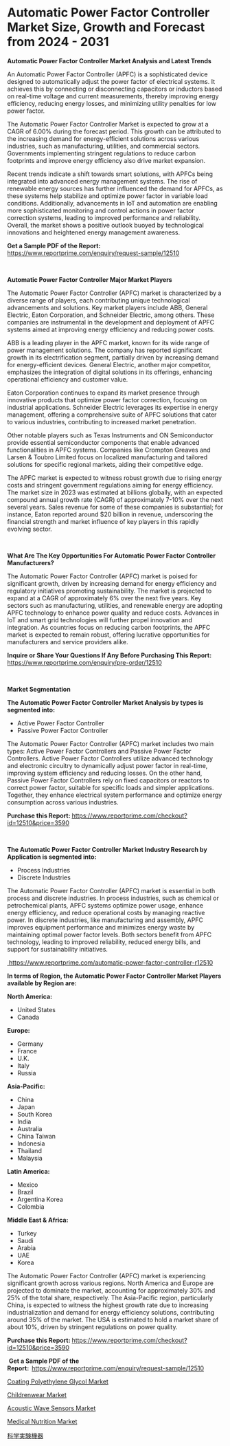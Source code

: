 <p><h1>Automatic Power Factor Controller Market Size, Growth and Forecast from 2024 - 2031</h1></p><p><strong>Automatic Power Factor Controller Market Analysis and Latest Trends</strong></p>
<p><p>An Automatic Power Factor Controller (APFC) is a sophisticated device designed to automatically adjust the power factor of electrical systems. It achieves this by connecting or disconnecting capacitors or inductors based on real-time voltage and current measurements, thereby improving energy efficiency, reducing energy losses, and minimizing utility penalties for low power factor.</p><p>The Automatic Power Factor Controller Market is expected to grow at a CAGR of 6.00% during the forecast period. This growth can be attributed to the increasing demand for energy-efficient solutions across various industries, such as manufacturing, utilities, and commercial sectors. Governments implementing stringent regulations to reduce carbon footprints and improve energy efficiency also drive market expansion. </p><p>Recent trends indicate a shift towards smart solutions, with APFCs being integrated into advanced energy management systems. The rise of renewable energy sources has further influenced the demand for APFCs, as these systems help stabilize and optimize power factor in variable load conditions. Additionally, advancements in IoT and automation are enabling more sophisticated monitoring and control actions in power factor correction systems, leading to improved performance and reliability. Overall, the market shows a positive outlook buoyed by technological innovations and heightened energy management awareness.</p></p>
<p><strong>Get a Sample PDF of the Report:&nbsp;</strong> <a href="https://www.reportprime.com/enquiry/request-sample/12510">https://www.reportprime.com/enquiry/request-sample/12510</a></p>
<p>&nbsp;</p>
<p><strong>Automatic Power Factor Controller Major Market Players</strong></p>
<p><p>The Automatic Power Factor Controller (APFC) market is characterized by a diverse range of players, each contributing unique technological advancements and solutions. Key market players include ABB, General Electric, Eaton Corporation, and Schneider Electric, among others. These companies are instrumental in the development and deployment of APFC systems aimed at improving energy efficiency and reducing power costs.</p><p>ABB is a leading player in the APFC market, known for its wide range of power management solutions. The company has reported significant growth in its electrification segment, partially driven by increasing demand for energy-efficient devices. General Electric, another major competitor, emphasizes the integration of digital solutions in its offerings, enhancing operational efficiency and customer value.</p><p>Eaton Corporation continues to expand its market presence through innovative products that optimize power factor correction, focusing on industrial applications. Schneider Electric leverages its expertise in energy management, offering a comprehensive suite of APFC solutions that cater to various industries, contributing to increased market penetration.</p><p>Other notable players such as Texas Instruments and ON Semiconductor provide essential semiconductor components that enable advanced functionalities in APFC systems. Companies like Crompton Greaves and Larsen & Toubro Limited focus on localized manufacturing and tailored solutions for specific regional markets, aiding their competitive edge.</p><p>The APFC market is expected to witness robust growth due to rising energy costs and stringent government regulations aiming for energy efficiency. The market size in 2023 was estimated at billions globally, with an expected compound annual growth rate (CAGR) of approximately 7-10% over the next several years. Sales revenue for some of these companies is substantial; for instance, Eaton reported around $20 billion in revenue, underscoring the financial strength and market influence of key players in this rapidly evolving sector.</p></p>
<p>&nbsp;</p>
<p><strong>What Are The Key Opportunities For Automatic Power Factor Controller Manufacturers?</strong></p>
<p><p>The Automatic Power Factor Controller (APFC) market is poised for significant growth, driven by increasing demand for energy efficiency and regulatory initiatives promoting sustainability. The market is projected to expand at a CAGR of approximately 6% over the next five years. Key sectors such as manufacturing, utilities, and renewable energy are adopting APFC technology to enhance power quality and reduce costs. Advances in IoT and smart grid technologies will further propel innovation and integration. As countries focus on reducing carbon footprints, the APFC market is expected to remain robust, offering lucrative opportunities for manufacturers and service providers alike.</p></p>
<p><strong>Inquire or Share Your Questions If Any Before Purchasing This Report:</strong> <a href="https://www.reportprime.com/enquiry/pre-order/12510">https://www.reportprime.com/enquiry/pre-order/12510</a></p>
<p>&nbsp;</p>
<p><strong>Market Segmentation</strong></p>
<p><strong>The Automatic Power Factor Controller Market Analysis by types is segmented into:</strong></p>
<p><ul><li>Active Power Factor Controller</li><li>Passive Power Factor Controller</li></ul></p>
<p><p>The Automatic Power Factor Controller (APFC) market includes two main types: Active Power Factor Controllers and Passive Power Factor Controllers. Active Power Factor Controllers utilize advanced technology and electronic circuitry to dynamically adjust power factor in real-time, improving system efficiency and reducing losses. On the other hand, Passive Power Factor Controllers rely on fixed capacitors or reactors to correct power factor, suitable for specific loads and simpler applications. Together, they enhance electrical system performance and optimize energy consumption across various industries.</p></p>
<p><strong>Purchase this Report:&nbsp;</strong><a href="https://www.reportprime.com/checkout?id=12510&price=3590">https://www.reportprime.com/checkout?id=12510&price=3590</a></p>
<p>&nbsp;</p>
<p><strong>The Automatic Power Factor Controller Market Industry Research by Application is segmented into:</strong></p>
<p><ul><li>Process Industries</li><li>Discrete Industries</li></ul></p>
<p><p>The Automatic Power Factor Controller (APFC) market is essential in both process and discrete industries. In process industries, such as chemical or petrochemical plants, APFC systems optimize power usage, enhance energy efficiency, and reduce operational costs by managing reactive power. In discrete industries, like manufacturing and assembly, APFC improves equipment performance and minimizes energy waste by maintaining optimal power factor levels. Both sectors benefit from APFC technology, leading to improved reliability, reduced energy bills, and support for sustainability initiatives.</p></p>
<p><a href="https://www.reportprime.com/automatic-power-factor-controller-r12510">&nbsp;https://www.reportprime.com/automatic-power-factor-controller-r12510</a></p>
<p><strong>In terms of Region, the Automatic Power Factor Controller Market Players available by Region are:</strong></p>
<p>
    <p> <strong> North America: </strong>
        <ul>
            <li>United States</li>
            <li>Canada</li>
        </ul>
        </p> 
    <p> <strong> Europe: </strong>
        <ul>
            <li>Germany</li>
            <li>France</li>
            <li>U.K.</li>
            <li>Italy</li>
            <li>Russia</li>
        </ul>
        </p> 
    <p> <strong> Asia-Pacific: </strong>
        <ul>
            <li>China</li>
            <li>Japan</li>
            <li>South Korea</li>
            <li>India</li>
            <li>Australia</li>
            <li>China Taiwan</li>
            <li>Indonesia</li>
            <li>Thailand</li>
            <li>Malaysia</li>
        </ul>
        </p> 
    <p> <strong> Latin America: </strong>
        <ul>
            <li>Mexico</li>
            <li>Brazil</li>
            <li>Argentina Korea</li>
            <li>Colombia</li>
        </ul>
        </p> 
    <p> <strong> Middle East & Africa: </strong>
        <ul>
            <li>Turkey</li>
            <li>Saudi</li>
            <li>Arabia</li>
            <li>UAE</li>
            <li>Korea</li>
        </ul>
    </p>
    </p>
<p><p>The Automatic Power Factor Controller (APFC) market is experiencing significant growth across various regions. North America and Europe are projected to dominate the market, accounting for approximately 30% and 25% of the total share, respectively. The Asia-Pacific region, particularly China, is expected to witness the highest growth rate due to increasing industrialization and demand for energy efficiency solutions, contributing around 35% of the market. The USA is estimated to hold a market share of about 10%, driven by stringent regulations on power quality.</p></p>
<p><strong>Purchase this Report: </strong><a href="https://www.reportprime.com/checkout?id=12510&price=3590">https://www.reportprime.com/checkout?id=12510&price=3590</a></p>
<p>&nbsp;<strong>Get a Sample PDF of the Report:&nbsp;&nbsp;</strong><a href="https://www.reportprime.com/enquiry/request-sample/12510">https://www.reportprime.com/enquiry/request-sample/12510</a></p>
<p><strong></strong></p>
<p><p><a href="https://issuu.com/reportprime-2/docs/coating-polyethylene-glycol-market-_f5fd8af5cbc8c6">Coating Polyethylene Glycol Market</a></p><p><a href="https://www.linkedin.com/pulse/how-childrenwear-market-evolved-key-trends-regional-dynamics-ofnvf?trackingId=DZEOSI%2FOS2SN6My0U0HTzg%3D%3D">Childrenwear Market</a></p><p><a href="https://github.com/Chiragrp22/Market-Research-Report-List-6/blob/main/acoustic-wave-sensors-market.md">Acoustic Wave Sensors Market</a></p><p><a href="https://medium.com/@guadaluannon456456/medical-nutrition-market-a-global-and-regional-analysis-2024-2031-83cc46cd7db5">Medical Nutrition Market</a></p><p><a href="https://medium.com/@alenaieme/%E7%A7%91%E5%AD%A6%E7%A0%94%E7%A9%B6%E5%AE%A4%E3%81%AE%E6%A9%9F%E5%99%A8%E5%B8%82%E5%A0%B4%E6%A6%82%E8%A6%81-2024%E5%B9%B4%E3%81%8B%E3%82%892031%E5%B9%B4%E3%81%BE%E3%81%A7%E3%81%AE%E4%B8%96%E7%95%8C%E3%81%AE%E5%B8%82%E5%A0%B4%E5%8B%95%E5%90%91%E3%81%A8%E5%B0%86%E6%9D%A5%E3%81%AE%E5%B1%95%E6%9C%9B-1773f426db7e">科学実験機器</a></p></p>